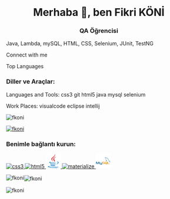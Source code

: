 <img src="">

<h1 align="center">Merhaba 👋, ben Fikri KÖNİ</h1>
<h3 align="center">QA Öğrencisi</h3>


Java, Lambda, mySQL, HTML, CSS, Selenium, JUnit, TestNG


Connect with me

Top Languages
<h3 align="left">Diller ve Araçlar:</h3>
Languages and Tools:
css3 git html5 java mysql selenium

Work Places:
visualcode  eclipse intellij  


<p align="left"> <img src="https:/ /komarev.com/ghpvc/?username=fkoni&label=Profile%20views&color=0e75b6&style=flat" alt="fkoni" /> </p>

<p align="left"> <a href="https://github. com/ryo-ma/github-profile-trophy"><img src="https://github-profile-trophy.vercel.app/?username=fkoni" alt="fkoni" /></a> </ p>

<h3 align="left">Benimle bağlantı kurun:</h3>
<a href="https://linkedin.com/in/fikri köni"  /></a>
</p>


<p align="left"> <a href="https://www.w3schools.com/css/" target="_blank" rel="noreferrer"> <img src="https://raw.githubusercontent. com/devicons/devicon/master/icons/css3/css3-original-wordmark.svg" alt="css3" width="40" height="40"/> </a> <a href="https:// www.w3.org/html/" target="_blank" rel="noreferrer"> <img src="https://raw.githubusercontent.com/devicons/devicon/master/icons/html5/html5-original-wordmark .svg" alt="html5" width="40" height="40"/> </a> <a href="https://www.java.com" target="_blank" rel="noreferrer"> <img src="https://raw.githubusercontent.com/devicons/devicon/master/icons/java/java-original.svg" alt="java" width="40" height="40"/> </a > <a href="https://materializecss.com/" target="_blank" rel="noreferrer"> <img src="https://raw.githubusercontent.com/prplx/svg-logos/5585531d45d294869c4eaab4d7cf2e9c167710a9/svg /materialize.svg" alt="materialize" width="40" height="40"/> </a> <a href="https://www.mysql.com/" target="_blank" rel=" noreferrer"> <img src="https://raw.githubusercontent.com/devicons/devicon/master/icons/mysql/mysql-original-wordmark.svg" alt="mysql" width="40"yükseklik="40"/> </a> </p>

<p><img align="left" src="https://github-readme-stats.vercel.app/api/top-langs?username=fkoni&show_icons=true&locale=tr&layout=compact" alt="fkoni" /> </p>

<p> <img align="center" src="https://github-readme-stats.vercel.app/api?username=fkoni&show_icons=true&locale=en" alt="fkoni" /> </p>

<p><img align="center" src="https://github-readme-streak-stats.herokuapp.com/?user=fkoni&" alt="fkoni" /></p>
